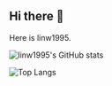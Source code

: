 ## Hi there 👋

Here is linw1995.

![linw1995's GitHub stats](https://github-readme-stats.vercel.app/api?username=linw1995)

![Top Langs](https://github-readme-stats.vercel.app/api/top-langs/?username=linw1995&langs_count=8&layout=compact)
